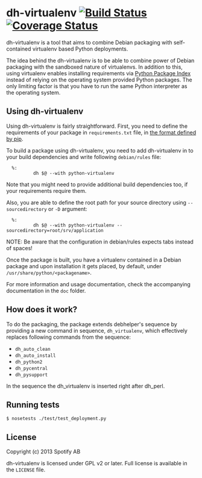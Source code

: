 dh-virtualenv [![Build Status](https://travis-ci.org/spotify/dh-virtualenv.png)](https://travis-ci.org/spotify/dh-virtualenv) [![Coverage Status](https://coveralls.io/repos/spotify/dh-virtualenv/badge.svg?branch=master&service=github)](https://coveralls.io/github/spotify/dh-virtualenv?branch=master)
==========

dh-virtualenv is a tool that aims to combine Debian packaging with
self-contained virtualenv based Python deployments.

The idea behind the dh-virtualenv is to be able to combine power of
Debian packaging with the sandboxed nature of virtualenvs. In addition
to this, using virtualenv enables installing requirements via
[Python Package Index](http://pypi.python.org) instead of relying on
the operating system provided Python packages. The only limiting
factor is that you have to run the same Python interpreter as the
operating system.

## Using dh-virtualenv

Using dh-virtualenv is fairly straightforward. First, you need to
define the requirements of your package in `requirements.txt` file, in
[the format defined by pip](https://pip.pypa.io/en/latest/user_guide.html#requirements-files).

To build a package using dh-virtualenv, you need to add dh-virtualenv
in to your build dependencies and write following `debian/rules` file:

      %:
              dh $@ --with python-virtualenv

Note that you might need to provide
additional build dependencies too, if your requirements require them.

Also, you are able to define the root path for your source directory using
`--sourcedirectory` or `-D` argument:

      %:
              dh $@ --with python-virtualenv --sourcedirectory=root/srv/application

NOTE: Be aware that the configuration in debian/rules expects tabs instead of spaces!

Once the package is built, you have a virtualenv contained in a Debian
package and upon installation it gets placed, by default, under
`/usr/share/python/<packagename>`.

For more information and usage documentation, check the accompanying
documentation in the `doc` folder.

## How does it work?

To do the packaging, the package extends debhelper's sequence by
providing a new command in sequence, `dh_virtualenv`, which
effectively replaces following commands from the sequence:

* `dh_auto_clean`
* `dh_auto_install`
* `dh_python2`
* `dh_pycentral`
* `dh_pysupport`

In the sequence the dh_virtualenv is inserted right after dh_perl.

## Running tests

    $ nosetests ./test/test_deployment.py

## License

Copyright (c) 2013 Spotify AB

dh-virtualenv is licensed under GPL v2 or later. Full license is
available in the `LICENSE` file.
